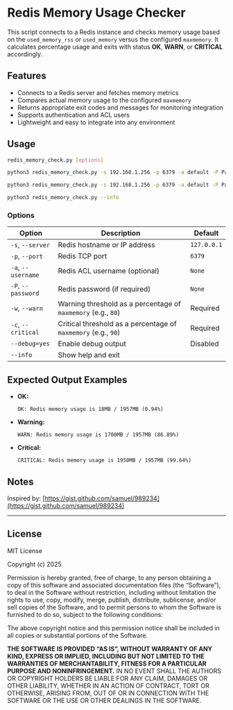 
# Redis Memory Usage Checker

This script connects to a Redis instance and checks memory usage based on the `used_memory_rss` or `used_memory`
versus the configured `maxmemory`. It calculates percentage usage and exits with status **OK**, **WARN**, or **CRITICAL** accordingly.

## Features

- Connects to a Redis server and fetches memory metrics
- Compares actual memory usage to the configured `maxmemory`
- Returns appropriate exit codes and messages for monitoring integration
- Supports authentication and ACL users
- Lightweight and easy to integrate into any environment

## Usage

```bash
redis_memory_check.py [options]

python3 redis_memory_check.py -s 192.168.1.256 -p 6379 -a default -P Password321 -w 80 -c 90

python3 redis_memory_check.py -s 192.168.1.256 -p 6379 -a default -P Password321 -w 80 -c 90 --debug

python3 redis_memory_check.py --info
```

### Options

| Option            | Description                                                   | Default        |
|-------------------|---------------------------------------------------------------|----------------|
| `-s`, `--server`  | Redis hostname or IP address                                  | `127.0.0.1`    |
| `-p`, `--port`    | Redis TCP port                                                | `6379`         |
| `-a`, `--username`| Redis ACL username (optional)                                 | `None`         |
| `-P`, `--password`| Redis password (if required)                                  | `None`         |
| `-w`, `--warn`    | Warning threshold as a percentage of `maxmemory` (e.g., `80`) | Required       |
| `-c`, `--critical`| Critical threshold as a percentage of `maxmemory` (e.g., `90`)| Required       |
| `--debug=yes`     | Enable debug output                                           | Disabled       |
| `--info`          | Show help and exit                                            |                |

## Expected Output Examples

- **OK:**

  ```
  OK: Redis memory usage is 18MB / 1957MB (0.94%)
  ```

- **Warning:**

  ```
  WARN: Redis memory usage is 1700MB / 1957MB (86.89%)
  ```

- **Critical:**

  ```
  CRITICAL: Redis memory usage is 1950MB / 1957MB (99.64%)
  ```

## Notes

Inspired by: [https://gist.github.com/samuel/989234](https://gist.github.com/samuel/989234)

---

## License

MIT License

Copyright (c) 2025

Permission is hereby granted, free of charge, to any person obtaining a copy of this software and associated documentation files (the “Software”), to deal in the Software without restriction, including without limitation the rights to use, copy, modify, merge, publish, distribute, sublicense, and/or sell copies of the Software, and to permit persons to whom the Software is furnished to do so, subject to the following conditions:

The above copyright notice and this permission notice shall be included in all copies or substantial portions of the Software.

**THE SOFTWARE IS PROVIDED “AS IS”, WITHOUT WARRANTY OF ANY KIND, EXPRESS OR IMPLIED, INCLUDING BUT NOT LIMITED TO THE WARRANTIES OF MERCHANTABILITY, FITNESS FOR A PARTICULAR PURPOSE AND NONINFRINGEMENT.** IN NO EVENT SHALL THE AUTHORS OR COPYRIGHT HOLDERS BE LIABLE FOR ANY CLAIM, DAMAGES OR OTHER LIABILITY, WHETHER IN AN ACTION OF CONTRACT, TORT OR OTHERWISE, ARISING FROM, OUT OF OR IN CONNECTION WITH THE SOFTWARE OR THE USE OR OTHER DEALINGS IN THE SOFTWARE.
